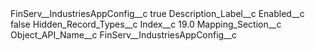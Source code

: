<?xml version="1.0" encoding="UTF-8"?>
<CustomMetadata xmlns="http://soap.sforce.com/2006/04/metadata" xmlns:xsi="http://www.w3.org/2001/XMLSchema-instance" xmlns:xsd="http://www.w3.org/2001/XMLSchema">
    <label>FinServ__IndustriesAppConfig__c</label>
    <protected>true</protected>
    <values>
        <field>Description_Label__c</field>
        <value xsi:nil="true"/>
    </values>
    <values>
        <field>Enabled__c</field>
        <value xsi:type="xsd:boolean">false</value>
    </values>
    <values>
        <field>Hidden_Record_Types__c</field>
        <value xsi:nil="true"/>
    </values>
    <values>
        <field>Index__c</field>
        <value xsi:type="xsd:double">19.0</value>
    </values>
    <values>
        <field>Mapping_Section__c</field>
        <value xsi:nil="true"/>
    </values>
    <values>
        <field>Object_API_Name__c</field>
        <value xsi:type="xsd:string">FinServ__IndustriesAppConfig__c</value>
    </values>
</CustomMetadata>
